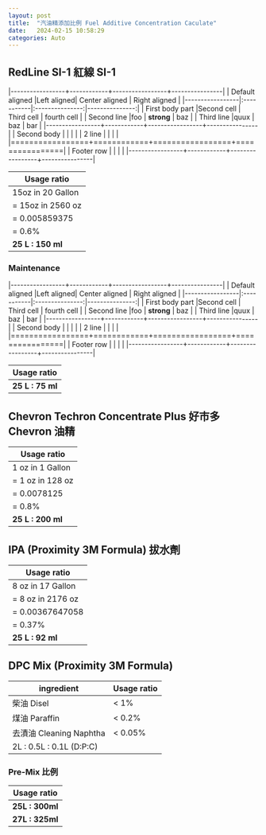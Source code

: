 ```yaml
---
layout: post
title:  "汽油精添加比例 Fuel Additive Concentration Caculate"
date:   2024-02-15 10:58:29
categories: Auto
---
```


## RedLine SI-1 紅線 SI-1

|-----------------+------------+-----------------+----------------|
| Default aligned |Left aligned| Center aligned  | Right aligned  |
|-----------------|:-----------|:---------------:|---------------:|
| First body part |Second cell | Third cell      | fourth cell    |
| Second line     |foo         | **strong**      | baz            |
| Third line      |quux        | baz             | bar            |
|-----------------+------------+-----------------+----------------|
| Second body     |            |                 |                |
| 2 line          |            |                 |                |
|=================+============+=================+================|
| Footer row      |            |                 |                |
|-----------------+------------+-----------------+----------------|

| Usage ratio       |
|-------------------|
| 15oz in 20 Gallon |
| = 15oz in 2560 oz |
| = 0.005859375     |
| = 0.6%            |
| **25 L : 150 ml** |

### Maintenance

|-----------------+------------+-----------------+----------------|
| Default aligned |Left aligned| Center aligned  | Right aligned  |
|-----------------|:-----------|:---------------:|---------------:|
| First body part |Second cell | Third cell      | fourth cell    |
| Second line     |foo         | **strong**      | baz            |
| Third line      |quux        | baz             | bar            |
|-----------------+------------+-----------------+----------------|
| Second body     |            |                 |                |
| 2 line          |            |                 |                |
|=================+============+=================+================|
| Footer row      |            |                 |                |
|-----------------+------------+-----------------+----------------|

| Usage ratio      |
|------------------|
| **25 L : 75 ml** |

## Chevron Techron Concentrate Plus 好市多 Chevron 油精


| Usage ratio       |
|-------------------|
| 1 oz in 1 Gallon  |
| = 1 oz in 128 oz  |
| = 0.0078125       |
| = 0.8%            |
| **25 L : 200 ml** |

## IPA (Proximity 3M Formula) 拔水劑


| Usage ratio       |
|-------------------|
| 8 oz in 17 Gallon |
| = 8 oz in 2176 oz |
| = 0.00367647058   |
| = 0.37%           |
| **25 L : 92 ml**  |

## DPC Mix (Proximity 3M Formula)


| ingredient               | Usage ratio |
|--------------------------|-------------|
| 柴油 Disel               | < 1%        |
| 煤油 Paraffin            | < 0.2%      |
| 去漬油 Cleaning Naphtha  | < 0.05%     |
| 2L : 0.5L : 0.1L (D:P:C) |             |

### Pre-Mix 比例


| Usage ratio     |
|-----------------|
| **25L : 300ml** |
| **27L : 325ml** |
